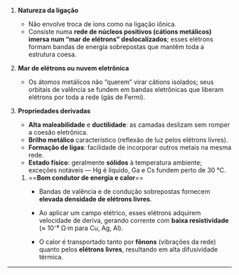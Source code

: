 1. **Natureza da ligação**
    - Não envolve troca de íons como na ligação iônica.
    - Consiste numa **rede de núcleos positivos (cátions metálicos) imersa num “mar de elétrons” deslocalizados**; esses elétrons formam bandas de energia sobrepostas que mantêm toda a estrutura coesa.

2. **Mar de elétrons ou nuvem eletrônica**
    - Os átomos metálicos não “querem” virar cátions isolados; seus orbitais de valência se fundem em bandas eletrônicas que liberam elétrons por toda a rede (gás de Fermi).
3. **Propriedades derivadas**
    - **Alta maleabilidade** e **ductilidade**: as camadas deslizam sem romper a coesão eletrônica.
    - **Brilho metálico** característico (reflexão de luz pelos elétrons livres).
    - **Formação de ligas**: facilidade de incorporar outros metais na mesma rede.
    - **Estado físico**: geralmente **sólidos** à temperatura ambiente; exceções notáveis — Hg é líquido, Ga e Cs fundem perto de 30 °C.

	1. ==**Bom condutor de energia e calor**==
		- Bandas de valência e de condução sobrepostas fornecem **elevada densidade de elétrons livres**.
	    - Ao aplicar um campo elétrico, esses elétrons adquirem velocidade de deriva, gerando corrente com **baixa resistividade** (≈ 10⁻⁸ Ω·m para Cu, Ag, Al).
	
		- O calor é transportado tanto por **fônons** (vibrações da rede) quanto pelos **elétrons livres**, resultando em alta difusividade térmica.
---
